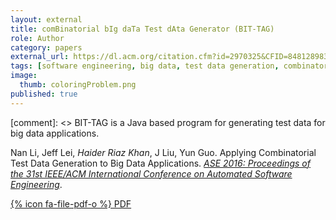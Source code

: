 ```yaml
---
layout: external
title: comBinatorial bIg daTa Test dAta Generator (BIT-TAG)
role: Author
category: papers
external_url: https://dl.acm.org/citation.cfm?id=2970325&CFID=848128983&CFTOKEN=19430584
tags: [software engineering, big data, test data generation, combinatorial testing]
image:
  thumb: coloringProblem.png
published: true
---
```


[comment]: <> BIT-TAG is a Java based program for generating test data for big data applications.

Nan Li, Jeff Lei, *Haider Riaz Khan*, J Liu, Yun Guo. Applying Combinatorial Test Data Generation to Big Data Applications. *[ASE 2016: Proceedings of the 31st IEEE/ACM International Conference on Automated Software Engineering](https://dl.acm.org/doi/proceedings/10.1145/2970276)*.

[{% icon fa-file-pdf-o %} PDF](/papers/BIT-TAG.pdf)
